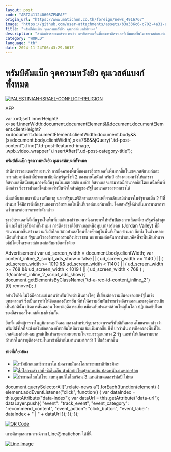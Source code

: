 ```yaml
---
layout: post
code: "ART2411240608ZPNEAF"
origin_url: "https://www.matichon.co.th/foreign/news_4916767"
image: "https://github.com/user-attachments/assets/b3a336c6-c702-4a31-a54f-cc14727c111c"
title: "ทรัมป์คัมแบ๊ก จุดความหวังยิว คุมเวสต์แบงก์ทั้งหมด"
description: "สำนักข่าวรอยเตอร์รายงานว่า การยึดครองพื้นที่ของชาวอิสราเอลที่เพิ่มมากขึ้นในเขตเวสต์แบงก์และการกลับมานั่งเก้าอี้ประธานาธิบดีสหรัฐครั้งที่ 2 ของนายโดนัลด์ ทรัมป์ สร้างความหวังให้แก่ชาวอิสราเอลที่สนับสนุนการตั้งถิ่นฐานในเขตเวสต์แบงก์ว่า อิสราเอลจะสามารถมีอำนาจอธิปไตยเหนือพื้นที่ดังกล่าว ซึ่งชาวปาเลสไตน์มองว่าเป็นหัวใจสำคัญของรัฐในอนาคตของพวกเขาได้"
category: "WORLD"
language: "th"
date: 2024-11-24T06:43:29.061Z
---
```


# ทรัมป์คัมแบ๊ก จุดความหวังยิว คุมเวสต์แบงก์ทั้งหมด

[![](https://www.matichon.co.th/wp-content/uploads/2024/11/728-AFP__20241123__36N73K4__v1__HighRes__PalestinianIsraelConflictReligion.jpg "PALESTINIAN-ISRAEL-CONFLICT-RELIGION")](https://www.matichon.co.th/wp-content/uploads/2024/11/728-AFP__20241123__36N73K4__v1__HighRes__PalestinianIsraelConflictReligion.jpg)

AFP

var x=0;self.innerHeight?x=self.innerWidth:document.documentElement&&document.documentElement.clientHeight?x=document.documentElement.clientWidth:document.body&&(x=document.body.clientWidth),x<=768&&jQuery(".td-post-content").find(".td-post-featured-image, .wpb\_video\_wrapper").insertAfter(".ud-post-category-title");

**ทรัมป์คัมแบ๊ก จุดความหวังยิว คุมเวสต์แบงก์ทั้งหมด**

สำนักข่าวรอยเตอร์รายงานว่า การยึดครองพื้นที่ของชาวอิสราเอลที่เพิ่มมากขึ้นในเขตเวสต์แบงก์และการกลับมานั่งเก้าอี้ประธานาธิบดีสหรัฐครั้งที่ 2 ของนายโดนัลด์ ทรัมป์ สร้างความหวังให้แก่ชาวอิสราเอลที่สนับสนุนการตั้งถิ่นฐานในเขตเวสต์แบงก์ว่า อิสราเอลจะสามารถมีอำนาจอธิปไตยเหนือพื้นที่ดังกล่าว ซึ่งชาวปาเลสไตน์มองว่าเป็นหัวใจสำคัญของรัฐในอนาคตของพวกเขาได้

ตั้งแต่ที่นายเบนจามิน เนทันยาฮู นายกรัฐมนตรีอิสราเอลสายเหยี่ยวกลับมามีอำนาจในรัฐบาลเมื่อ 2 ปีที่ผ่านมา ได้มีการตั้งถิ่นฐานของชาวอิสราเอลในพื้นที่เวสต์แบงก์มากขึ้น โดยสหรัฐได้ดำเนินการมาตรการคว่ำบาตรต่อการกระทำดังกล่าว

ชาวอิสราเอลที่ตั้งถิ่นฐานในพื้นที่เวสต์แบงก์จำนวนหนึ่งอวยพรให้ทรัมป์ชนะการเลือกตั้งสหรัฐครั้งล่าสุดนี้ และในช่วงสัปดาห์ที่ผ่านมา การติดธงชาติอิสราเอลเหนือหุบเขาจอร์แดน (Jordan Valley) ที่มีจำนวนมากขึ้นสร้างความกังวัลใจแก่ชาวปาเลสไตน์ที่อาศัยอยู่ในพื้นที่เป็นอย่างมาก อีกทั้ง ในช่วงหลายเดือนที่ผ่านมา รัฐมนตรีของอิสราเอลรวมถึงประชาชน พยายามผลักดันการนำแนวคิดที่จะฟื้นคืนอำนาจอธิปไตยในเขตเวสต์แบงก์กลับมาอีกครั้งด้วย

Advertisement var ud\_screen\_width = document.body.clientWidth; var content\_inline\_2\_script\_ads\_show = false || ( ud\_screen\_width >= 1140 ) || ( ud\_screen\_width >= 1019 && ud\_screen\_width < 1140 ) || ( ud\_screen\_width >= 768 && ud\_screen\_width < 1019 ) || ( ud\_screen\_width < 768 ) ; if(!content\_inline\_2\_script\_ads\_show){ document.getElementsByClassName("td-a-rec-id-content\_inline\_2")\[0\].remove(); }

อย่างไรก็ดี ไม่ได้มีความแน่นอนว่าทรัมป์จะดำเนินการใดๆ ที่เสี่ยงต่อความมั่นคงของสหรัฐในเชิงยุทธศาสตร์ ซึ่งเป็นการทำให้ข้อตกลงอับราฮัม ที่ทำให้ความสัมพันธ์ระหว่างอิสราเอลและซาอุดีอาระเบียเป็นปกตินั้น เกิดการสั่นคลอน โดยซาอุดีอาระเบียเหมือนกับประเทศส่วนใหญ่ในโลก ปฏิเสธอธิปไตยของอิสราเอลในเวสต์แบงก์เช่นกัน

อีกทั้ง อดีตผู้เจรจาในภูมิภาคตะวันออกกลางสำหรับรัฐบาลของพรรครีพับลิกันและเดโมแครตกล่าวว่า ทรัมป์ตั้งใจที่จะส่งเสริมข้อตกลงอับราฮัมให้มีความเข้มแข็งมากขึ้น ยิ่งไปกว่านั้น การยึดครองพื้นที่ในเวสต์แบงก์อย่างสมบูรณ์เป็นทำลายความพยายามในจะบรรลุแนวทาง 2 รัฐ และทำให้เกิดความยากลำบากในการยุติสงครามในกาซาที่ดำเนินมานานมากกว่า 1 ปีแล้วมากขึ้น

#### ข่าวที่เกี่ยวข้อง

*   [![](https://www.matichon.co.th/wp-content/uploads/2024/11/728-AFP__20241123__36N67EP__v1__HighRes__ComboNatoUsDiplomacyTrump.jpg)ทรัมป์ถกเลขาธิการนาโต ปมความมั่นคงโลกกระทบชาติพันธมิตร](https://www.matichon.co.th/foreign/news_4916851)
*   [![](https://www.matichon.co.th/wp-content/uploads/2024/11/AP-cnn.jpg)สื่อโลกระส่ำ เอพี-ซีเอ็นเอ็น สำนักข่าวใหญ่จากมะกัน ปลดพนักงานหลายร้อย](https://www.matichon.co.th/foreign/news_4916760)
*   [![](https://www.matichon.co.th/wp-content/uploads/2024/11/728-COP.jpg)ประเทศโลกใต้โวย งบหนุนแก้ไขโลกร้อน 3 แสนล้านดอลลาร์ต่อปี ไม่พอ](https://www.matichon.co.th/foreign/news_4916670)

document.querySelectorAll(".relate-news a").forEach(function(element) { element.addEventListener("click", function() { var dataIndex = this.getAttribute("data-index"); var dataUrl = this.getAttribute("data-url"); dataLayer.push({ "event": "track\_event", "event\_category": "recommend\_content", "event\_action": "click\_button", "event\_label": dataIndex + " | " + dataUrl }); }); });

[![QR Code](https://www.matichon.co.th/wp-content/uploads/2023/07/wob1371z.jpg)](https://lin.ee/ht0nDxX)

เกาะติดทุกสถานการณ์จาก Line@matichon ได้ที่นี่

[![Line Image](https://www.matichon.co.th/wp-content/uploads/2023/07/th.png)](https://lin.ee/ht0nDxX)